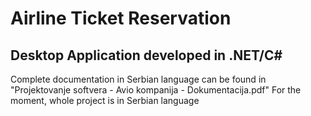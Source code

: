 # Airline Ticket Reservation

## Desktop Application developed in .NET/C#
Complete documentation in Serbian language can be found in "Projektovanje softvera - Avio kompanija - Dokumentacija.pdf"
For the moment, whole project is in Serbian language
